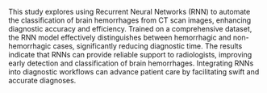 This study explores using Recurrent Neural Networks (RNN) to automate the classification of brain hemorrhages from CT scan images, enhancing diagnostic accuracy and efficiency. Trained on a comprehensive dataset, the RNN model effectively distinguishes between hemorrhagic and non-hemorrhagic cases, significantly reducing diagnostic time. The results indicate that RNNs can provide reliable support to radiologists, improving early detection and classification of brain hemorrhages. Integrating RNNs into diagnostic workflows can advance patient care by facilitating swift and accurate diagnoses.
